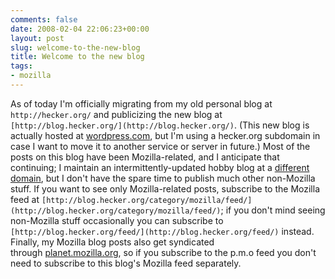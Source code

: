 ```yaml
---
comments: false
date: 2008-02-04 22:06:23+00:00
layout: post
slug: welcome-to-the-new-blog
title: Welcome to the new blog
tags:
- mozilla
---
```


As of today I'm officially migrating from my old personal blog at `http://hecker.org/` and publicizing the new blog at `[http://blog.hecker.org/](http://blog.hecker.org/)`. (This new blog is actually hosted at [wordpress.com](http://www.wordpress.com/), but I'm using a hecker.org subdomain in case I want to move it to another service or server in future.) Most of the posts on this blog have been Mozilla-related, and I anticipate that continuing; I maintain an intermittently-updated hobby blog at a [different domain](http://swindleeeee.com/), but I don't have the spare time to publish much other non-Mozilla stuff. If you want to see only Mozilla-related posts, subscribe to the Mozilla feed at `[http://blog.hecker.org/category/mozilla/feed/](http://blog.hecker.org/category/mozilla/feed/)`; if you don't mind seeing non-Mozilla stuff occasionally you can subscribe to `[http://blog.hecker.org/feed/](http://blog.hecker.org/feed/)` instead. Finally, my Mozilla blog posts also get syndicated through [planet.mozilla.org](http://planet.mozilla.org/), so if you subscribe to the p.m.o feed you don't need to subscribe to this blog's Mozilla feed separately.
